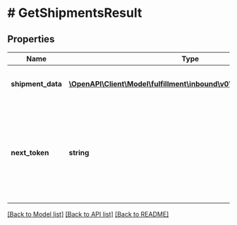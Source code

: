 # # GetShipmentsResult

## Properties

Name | Type | Description | Notes
------------ | ------------- | ------------- | -------------
**shipment_data** | [**\OpenAPI\Client\Model\fulfillment\inbound\v0\InboundShipmentInfo[]**](InboundShipmentInfo.md) | A list of inbound shipment information. | [optional]
**next_token** | **string** | When present and not empty, pass this string token in the next request to return the next response page. | [optional]

[[Back to Model list]](../../README.md#models) [[Back to API list]](../../README.md#endpoints) [[Back to README]](../../README.md)
